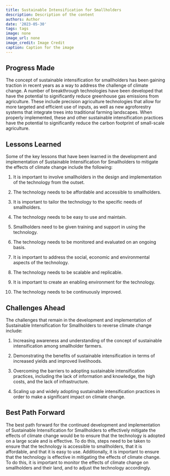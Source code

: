 ```yaml
---
title: Sustainable Intensification for Smallholders
description: Description of the content
authors: Author
date: '2023-05-30'
tags: tags
image: none
image_url: none
image_credit: Image Credit
caption: Caption for the image
---
```


## Progress Made

The concept of sustainable intensification for smallholders has been gaining traction in recent years as a way to address the challenge of climate change. A number of breakthrough technologies have been developed that have the potential to significantly reduce greenhouse gas emissions from agriculture. These include precision agriculture technologies that allow for more targeted and efficient use of inputs, as well as new agroforestry systems that integrate trees into traditional farming landscapes. When properly implemented, these and other sustainable intensification practices have the potential to significantly reduce the carbon footprint of small-scale agriculture.

## Lessons Learned

Some of the key lessons that have been learned in the development and implementation of Sustainable Intensification for Smallholders to mitigate the effects of climate change include the following:

1. It is important to involve smallholders in the design and implementation of the technology from the outset.

2. The technology needs to be affordable and accessible to smallholders.

3. It is important to tailor the technology to the specific needs of smallholders.

4. The technology needs to be easy to use and maintain.

5. Smallholders need to be given training and support in using the technology.

6. The technology needs to be monitored and evaluated on an ongoing basis.

7. It is important to address the social, economic and environmental aspects of the technology.

8. The technology needs to be scalable and replicable.

9. It is important to create an enabling environment for the technology.

10. The technology needs to be continuously improved.

## Challenges Ahead

The challenges that remain in the development and implementation of Sustainable Intensification for Smallholders to reverse climate change include:

1. Increasing awareness and understanding of the concept of sustainable intensification among smallholder farmers.

2. Demonstrating the benefits of sustainable intensification in terms of increased yields and improved livelihoods.

3. Overcoming the barriers to adopting sustainable intensification practices, including the lack of information and knowledge, the high costs, and the lack of infrastructure.

4. Scaling up and widely adopting sustainable intensification practices in order to make a significant impact on climate change.

## Best Path Forward

The best path forward for the continued development and implementation of Sustainable Intensification for Smallholders to effectively mitigate the effects of climate change would be to ensure that the technology is adopted on a large scale and is effective. To do this, steps need to be taken to ensure that the technology is accessible to smallholders, that it is affordable, and that it is easy to use. Additionally, it is important to ensure that the technology is effective in mitigating the effects of climate change. To do this, it is important to monitor the effects of climate change on smallholders and their land, and to adjust the technology accordingly.
